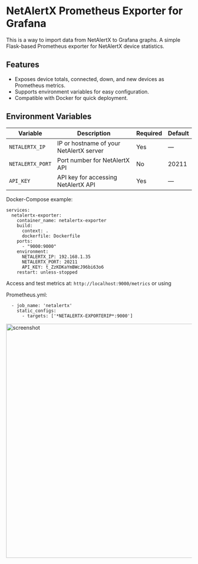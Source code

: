 # NetAlertX Prometheus Exporter for Grafana
This is a way to import data from NetAlertX to Grafana graphs.
A simple Flask-based Prometheus exporter for NetAlertX device statistics.

## Features
- Exposes device totals, connected, down, and new devices as Prometheus metrics.
- Supports environment variables for easy configuration.
- Compatible with Docker for quick deployment.

## Environment Variables

| Variable     | Description                            | Required | Default |
|--------------|------------------------------------|----------|---------|
| `NETALERTX_IP`  | IP or hostname of your NetAlertX server | Yes      | —       |
| `NETALERTX_PORT`| Port number for NetAlertX API         | No       | 20211   |
| `API_KEY`       | API key for accessing NetAlertX API    | Yes      | —       |


Docker-Compose example:
```
services:
  netalertx-exporter:
    container_name: netalertx-exporter
    build:
      context: .
      dockerfile: Dockerfile
    ports:
      - "9000:9000"
    environment:
      NETALERTX_IP: 192.168.1.35
      NETALERTX_PORT: 20211
      API_KEY: t_ZzKDKaYmBWcJ96bi63o6
    restart: unless-stopped
```

Access and test metrics at:
`http://localhost:9000/metrics`
or using 

Prometheus.yml:
```
  - job_name: 'netalertx'
    static_configs:
      - targets: ['*NETALERTX-EXPORTERIP*:9000']
```
<img width="1616" height="633" alt="screenshot" src="https://github.com/user-attachments/assets/0a2e0026-d815-4c5f-af05-abc6692bec55" />
